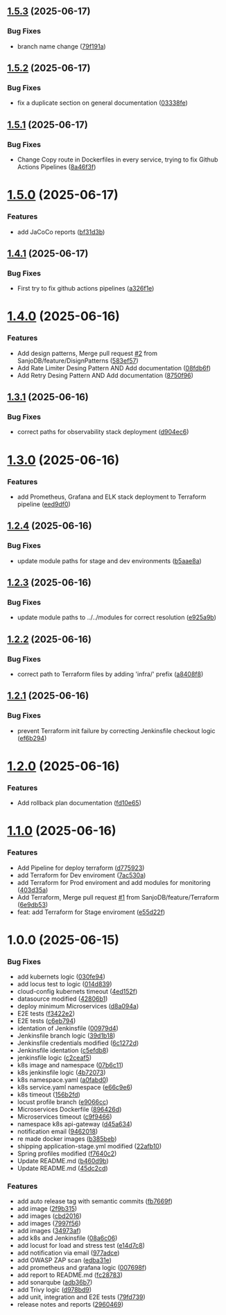## [1.5.3](https://github.com/SanjoDB/ecommerce-microservice-backend-app/compare/v1.5.2...v1.5.3) (2025-06-17)


### Bug Fixes

* branch name change ([79f191a](https://github.com/SanjoDB/ecommerce-microservice-backend-app/commit/79f191a90d7f5abb27f652b7f507819ee326ac1d))

## [1.5.2](https://github.com/SanjoDB/ecommerce-microservice-backend-app/compare/v1.5.1...v1.5.2) (2025-06-17)


### Bug Fixes

* fix a duplicate section on general documentation ([03338fe](https://github.com/SanjoDB/ecommerce-microservice-backend-app/commit/03338fe61e3ae48cf9499d7288a09a42312ac9fa))

## [1.5.1](https://github.com/SanjoDB/ecommerce-microservice-backend-app/compare/v1.5.0...v1.5.1) (2025-06-17)


### Bug Fixes

* Change Copy route in Dockerfiles in every service, trying to fix Github Actions Pipelines ([8a46f3f](https://github.com/SanjoDB/ecommerce-microservice-backend-app/commit/8a46f3fa918d70ac093c05ebf454d504d4fb55a3))

# [1.5.0](https://github.com/SanjoDB/ecommerce-microservice-backend-app/compare/v1.4.1...v1.5.0) (2025-06-17)


### Features

* add JaCoCo reports ([bf31d3b](https://github.com/SanjoDB/ecommerce-microservice-backend-app/commit/bf31d3bfc13531af5b0da7683dcc2eeff1dd925d))

## [1.4.1](https://github.com/SanjoDB/ecommerce-microservice-backend-app/compare/v1.4.0...v1.4.1) (2025-06-17)


### Bug Fixes

* First try to fix github actions pipelines ([a326f1e](https://github.com/SanjoDB/ecommerce-microservice-backend-app/commit/a326f1eddd4e61b4b540512c47287adb6ababd33))

# [1.4.0](https://github.com/SanjoDB/ecommerce-microservice-backend-app/compare/v1.3.1...v1.4.0) (2025-06-16)


### Features

* Add design patterns, Merge pull request [#2](https://github.com/SanjoDB/ecommerce-microservice-backend-app/issues/2) from SanjoDB/feature/DisignPatterns ([583ef57](https://github.com/SanjoDB/ecommerce-microservice-backend-app/commit/583ef57bbecb31373ee1ad0576c5132ed1150b95))
* Add Rate Limiter Desing Pattern AND Add documentation ([08fdb6f](https://github.com/SanjoDB/ecommerce-microservice-backend-app/commit/08fdb6f256bf2c038a812e7455becba186fb0920))
* Add Retry Desing Pattern AND Add documentation ([8750f96](https://github.com/SanjoDB/ecommerce-microservice-backend-app/commit/8750f960249d90c877f1ba84ef2452666b65427f))

## [1.3.1](https://github.com/SanjoDB/ecommerce-microservice-backend-app/compare/v1.3.0...v1.3.1) (2025-06-16)


### Bug Fixes

* correct paths for observability stack deployment ([d904ec6](https://github.com/SanjoDB/ecommerce-microservice-backend-app/commit/d904ec649cca4d73178e27b1d608404aedb212b4))

# [1.3.0](https://github.com/SanjoDB/ecommerce-microservice-backend-app/compare/v1.2.4...v1.3.0) (2025-06-16)


### Features

* add Prometheus, Grafana and ELK stack deployment to Terraform pipeline ([eed9df0](https://github.com/SanjoDB/ecommerce-microservice-backend-app/commit/eed9df0c8560537c7039e4e630cb0747cb40e981))

## [1.2.4](https://github.com/SanjoDB/ecommerce-microservice-backend-app/compare/v1.2.3...v1.2.4) (2025-06-16)


### Bug Fixes

* update module paths for stage and dev environments ([b5aae8a](https://github.com/SanjoDB/ecommerce-microservice-backend-app/commit/b5aae8aaf9926de6fe1b70918f14ffe6c48be37d))

## [1.2.3](https://github.com/SanjoDB/ecommerce-microservice-backend-app/compare/v1.2.2...v1.2.3) (2025-06-16)


### Bug Fixes

* update module paths to ../../modules for correct resolution ([e925a9b](https://github.com/SanjoDB/ecommerce-microservice-backend-app/commit/e925a9b3091492bbff419477dbd79c4e48edd7da))

## [1.2.2](https://github.com/SanjoDB/ecommerce-microservice-backend-app/compare/v1.2.1...v1.2.2) (2025-06-16)


### Bug Fixes

* correct path to Terraform files by adding 'infra/' prefix ([a8408f8](https://github.com/SanjoDB/ecommerce-microservice-backend-app/commit/a8408f858f5f98d0b33642808d9924d2d0486f79))

## [1.2.1](https://github.com/SanjoDB/ecommerce-microservice-backend-app/compare/v1.2.0...v1.2.1) (2025-06-16)


### Bug Fixes

* prevent Terraform init failure by correcting Jenkinsfile checkout logic ([ef6b294](https://github.com/SanjoDB/ecommerce-microservice-backend-app/commit/ef6b29481897bbf656a4c965b6b8f137af29dfee))

# [1.2.0](https://github.com/SanjoDB/ecommerce-microservice-backend-app/compare/v1.1.0...v1.2.0) (2025-06-16)


### Features

* Add rollback plan documentation ([fd10e65](https://github.com/SanjoDB/ecommerce-microservice-backend-app/commit/fd10e6558369aa69c782d39ea65ed2a93c7aabca))

# [1.1.0](https://github.com/SanjoDB/ecommerce-microservice-backend-app/compare/v1.0.0...v1.1.0) (2025-06-16)


### Features

* Add Pipeline for deploy terraform ([d775923](https://github.com/SanjoDB/ecommerce-microservice-backend-app/commit/d7759232178aae73f8331d29e38ef168a20ce139))
* add Terraform for Dev enviroment ([7ac530a](https://github.com/SanjoDB/ecommerce-microservice-backend-app/commit/7ac530a083db23144c9b7323f8c2278b6357fe7f))
* add Terraform for Prod enviroment and add modules for monitoring ([403d35a](https://github.com/SanjoDB/ecommerce-microservice-backend-app/commit/403d35ad9a5d295ead383fc0b936510ba914d2bb))
* Add Terraform, Merge pull request [#1](https://github.com/SanjoDB/ecommerce-microservice-backend-app/issues/1) from SanjoDB/feature/Terraform ([6e9db53](https://github.com/SanjoDB/ecommerce-microservice-backend-app/commit/6e9db539263e7e5b060436831bb78f66d97ac828))
* feat: add Terraform for Stage enviroment ([e55d22f](https://github.com/SanjoDB/ecommerce-microservice-backend-app/commit/e55d22f9fd7e3dc2b014c35afce5cc72bce9dd34))

# 1.0.0 (2025-06-15)


### Bug Fixes

* add kubernets logic ([030fe94](https://github.com/SanjoDB/ecommerce-microservice-backend-app/commit/030fe949b8272117b7ab05d17fd8a88d90c6e58b))
* add locus test to logic ([014d839](https://github.com/SanjoDB/ecommerce-microservice-backend-app/commit/014d839dc73ccddc32f9402035102502829d08a1))
* cloud-config kubernets timeout ([4ed152f](https://github.com/SanjoDB/ecommerce-microservice-backend-app/commit/4ed152fcee75d96e69895d37b7a16841356f9259))
* datasource modified ([42806b1](https://github.com/SanjoDB/ecommerce-microservice-backend-app/commit/42806b1d7c4eaff3ef9728a65ecc526e09a51bcb))
* deploy minimum Microservices ([d8a094a](https://github.com/SanjoDB/ecommerce-microservice-backend-app/commit/d8a094ab8710e5de59dba90da447c27b3ab7a506))
* E2E tests ([f3422e2](https://github.com/SanjoDB/ecommerce-microservice-backend-app/commit/f3422e24f96778671ed538cd8f416da7cadae33d))
* E2E tests ([c6eb794](https://github.com/SanjoDB/ecommerce-microservice-backend-app/commit/c6eb794d2ef6329998581e1769d8311087b218ea))
* identation of Jenkinsfile ([00979d4](https://github.com/SanjoDB/ecommerce-microservice-backend-app/commit/00979d475eb4c1749623dd5bbcd0db3ecf5b3526))
* Jenkinsfile branch logic ([39d1b18](https://github.com/SanjoDB/ecommerce-microservice-backend-app/commit/39d1b18404a9eb9ab56822c565cf55aff509c162))
* Jenkinsfile credentials modified ([6c1272d](https://github.com/SanjoDB/ecommerce-microservice-backend-app/commit/6c1272d2ba8f77dc9a6b5cf2cdf0f9fa35e9a33d))
* Jenkinsfile identation ([c5efdb8](https://github.com/SanjoDB/ecommerce-microservice-backend-app/commit/c5efdb86253e3301cb7e9acad52cc53e8a17473d))
* jenkinsfile logic ([c2ceaf5](https://github.com/SanjoDB/ecommerce-microservice-backend-app/commit/c2ceaf521376abfc876011bb0833522ada5727d3))
* k8s image and namespace ([07b6c11](https://github.com/SanjoDB/ecommerce-microservice-backend-app/commit/07b6c115b8eed13a34b28b5e26329829ae52b9c7))
* k8s jenkinsfile logic ([4b72073](https://github.com/SanjoDB/ecommerce-microservice-backend-app/commit/4b7207358fd312c5c4902a90897bca3386e282f4))
* k8s namespace.yaml ([a0fabd0](https://github.com/SanjoDB/ecommerce-microservice-backend-app/commit/a0fabd0b8e9b233bd2049839308490f36dae1ac8))
* k8s service.yaml namespace ([e66c9e6](https://github.com/SanjoDB/ecommerce-microservice-backend-app/commit/e66c9e68ff45f1ba2fa2938979d291f9fb3eb7a1))
* k8s timeout ([156b2fd](https://github.com/SanjoDB/ecommerce-microservice-backend-app/commit/156b2fd507db846e786021f1afd9fc384dff2561))
* locust profile branch ([e9066cc](https://github.com/SanjoDB/ecommerce-microservice-backend-app/commit/e9066cc747908ea73f9def8f5e949d763a830112))
* Microservices Dockerfile ([896426d](https://github.com/SanjoDB/ecommerce-microservice-backend-app/commit/896426d6ca5434c6b1472a1abb1796fe7ed3b8fb))
* Microservices timeout ([c9f9466](https://github.com/SanjoDB/ecommerce-microservice-backend-app/commit/c9f9466826d0c6b978bcf28a3bc60fb1d2bb0b67))
* namespace k8s api-gateway ([d45a634](https://github.com/SanjoDB/ecommerce-microservice-backend-app/commit/d45a634c6005c0d52d15d42c2ebb99ffe9a571f6))
* notification email ([9462018](https://github.com/SanjoDB/ecommerce-microservice-backend-app/commit/9462018c9e1b6aedd57b7f8ce8d88318b2321cc9))
* re made docker images ([b385beb](https://github.com/SanjoDB/ecommerce-microservice-backend-app/commit/b385bebf2212f02dbdb0547d9e7c6ffc6f268c59))
* shipping application-stage.yml modified ([22afb10](https://github.com/SanjoDB/ecommerce-microservice-backend-app/commit/22afb104a7dce0fa3b19df737e98a319c9aff589))
* Spring profiles modified ([f7640c2](https://github.com/SanjoDB/ecommerce-microservice-backend-app/commit/f7640c29770721fb60a1bc9e908b76fc7b81b71f))
* Update README.md ([b460d9b](https://github.com/SanjoDB/ecommerce-microservice-backend-app/commit/b460d9b58b5c2181560edb73fdca20476d0ffb96))
* Update README.md ([45dc2cd](https://github.com/SanjoDB/ecommerce-microservice-backend-app/commit/45dc2cd2d18e15277914723d0a22483c4c41b7c4))


### Features

* add auto release tag with semantic commits ([fb7669f](https://github.com/SanjoDB/ecommerce-microservice-backend-app/commit/fb7669f73a17ffe761ac313932da6f331adf5705))
* add image ([2f9b315](https://github.com/SanjoDB/ecommerce-microservice-backend-app/commit/2f9b315cde8cfb3f77332f998dff3ee079cf0b3f))
* add images ([cbd2016](https://github.com/SanjoDB/ecommerce-microservice-backend-app/commit/cbd201631b0f6126c71608675b17cc692dc7cb88))
* add images ([7997f56](https://github.com/SanjoDB/ecommerce-microservice-backend-app/commit/7997f56f278c54ca8fba356ed5a43a2eed3fe48f))
* add images ([34973af](https://github.com/SanjoDB/ecommerce-microservice-backend-app/commit/34973affec834308e5175ba10bba22fc25f15c69))
* add k8s and Jenkinsfile ([08a6c06](https://github.com/SanjoDB/ecommerce-microservice-backend-app/commit/08a6c06da105e5e3dc59a25c78f3ba7a53046821))
* add locust for load and stress test ([e14d7c8](https://github.com/SanjoDB/ecommerce-microservice-backend-app/commit/e14d7c80a9d1e90ce18acc9ea034236dadc82a5a))
* add notification via email ([977adce](https://github.com/SanjoDB/ecommerce-microservice-backend-app/commit/977adce1c8084a7650047a3a94edb1d2813b4145))
* add OWASP ZAP scan ([edba31e](https://github.com/SanjoDB/ecommerce-microservice-backend-app/commit/edba31e1069da676a2e8e525889a688a06dc39f0))
* add prometheus and grafana logic ([007698f](https://github.com/SanjoDB/ecommerce-microservice-backend-app/commit/007698f0d0df9f40bdab7635524ad9a8754a8d51))
* add report to README.md ([fc28783](https://github.com/SanjoDB/ecommerce-microservice-backend-app/commit/fc28783974d5dd6660df6eefd74622816e371996))
* add sonarqube ([adb36b7](https://github.com/SanjoDB/ecommerce-microservice-backend-app/commit/adb36b77743ba9d1ca1b420064c2da8c19848644))
* add Trivy logic ([d978bd9](https://github.com/SanjoDB/ecommerce-microservice-backend-app/commit/d978bd9a0a86f684e0c55ab9626f4ce71d1bd09a))
* add unit, integration and E2E tests ([79fd739](https://github.com/SanjoDB/ecommerce-microservice-backend-app/commit/79fd73968c2b76f3bcb6ab281be70ec9e8480410))
* release notes and reports ([2960469](https://github.com/SanjoDB/ecommerce-microservice-backend-app/commit/2960469a4415f480bd758c1ec1e91a833bf697c6))
